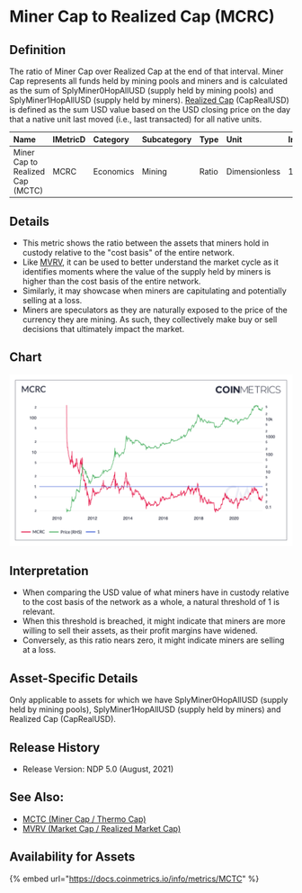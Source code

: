# Miner Cap to Realized Cap \(MCRC\)

## Definition

The ratio of Miner Cap over Realized Cap at the end of that interval. Miner Cap represents all funds held by mining pools and miners and is calculated as the sum of SplyMiner0HopAllUSD \(supply held by mining pools\) and SplyMiner1HopAllUSD \(supply held by miners\). [Realized Cap](../market/caprealusd.md) \(CapRealUSD\) is defined as the sum USD value based on the USD closing price on the day that a native unit last moved \(i.e., last transacted\) for all native units.

| Name | IMetricD | Category | Subcategory | Type | Unit | Interval |
| :--- | :--- | :--- | :--- | :--- | :--- | :--- |
| Miner Cap to Realized Cap \(MCTC\) | MCRC | Economics | Mining | Ratio | Dimensionless | 1 day |

## Details

* This metric shows the ratio between the assets that miners hold in custody relative to the "cost basis" of the entire network.
* Like [MVRV](../market/capmvrvcur.md), it can be used to better understand the market cycle as it identifies moments where the value of the supply held by miners is higher than the cost basis of the entire network.
* Similarly, it may showcase when miners are capitulating and potentially selling at a loss.
* Miners are speculators as they are naturally exposed to the price of the currency they are mining. As such, they collectively make buy or sell decisions that ultimately impact the market.

## Chart

![](../../.gitbook/assets/mcrc-1-.png)

## Interpretation

* When comparing the USD value of what miners have in custody relative to the cost basis of the network as a whole, a natural threshold of 1 is relevant.
* When this threshold is breached, it might indicate that miners are more willing to sell their assets, as their profit margins have widened. 
* Conversely, as this ratio nears zero, it might indicate miners are selling at a loss.

## Asset-Specific Details

Only applicable to assets for which we have SplyMiner0HopAllUSD \(supply held by mining pools\), SplyMiner1HopAllUSD \(supply held by miners\) and Realized Cap \(CapRealUSD\).

## Release History

* Release Version: NDP 5.0 \(August, 2021\)

## See Also:

* [MCTC \(Miner Cap / Thermo Cap\)](miner-cap-to-thermo-cap-mctc.md)
* [MVRV \(Market Cap / Realized Market Cap\)](../market/capmvrvcur.md)

## Availability for Assets

{% embed url="https://docs.coinmetrics.io/info/metrics/MCTC" %}



